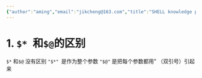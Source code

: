 ```yaml
---
{"author":"aming","email":"jikcheng@163.com","title":"SHELL knowledge points","creation_date":"2022-06-27 15:57","Last modified date":"2022-11-25 16:01","tags":"SHELL knowledge points","File Folder with relative path":"system/Doc/Linux/Linux Doc/Linux SHELL","remark":null,"other":null,"dg-publish":true,"permalink":"/system/doc/linux/linux-doc/linux-shell/shell-knowledge-points/","dgPassFrontmatter":true}
---
```




# 1. `$* `和`$@`的区别
`$*` 和`$@` 没有区别
`"$*" `是作为整个参数
`"$@"` 是把每个参数都用" （双引号）引起来
